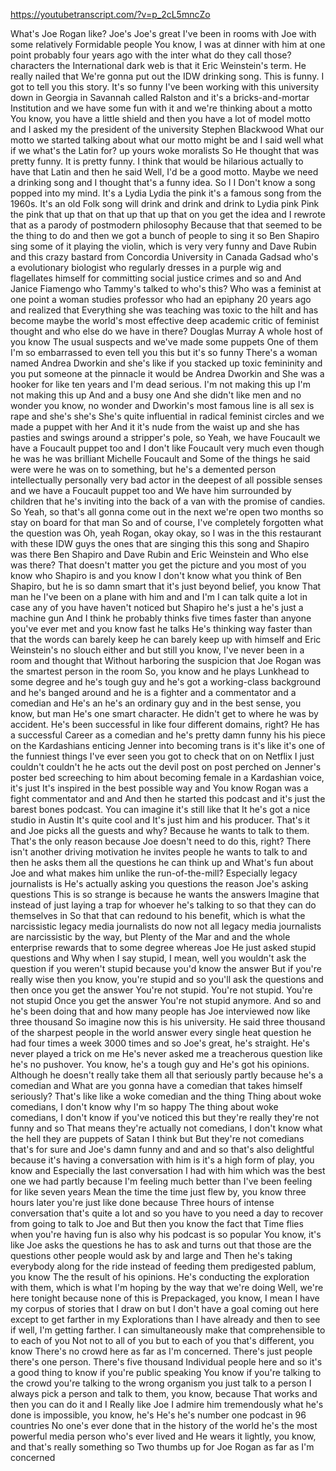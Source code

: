 https://youtubetranscript.com/?v=p_2cL5mncZo

 What's Joe Rogan like? Joe's Joe's great I've been in rooms with Joe with some relatively Formidable people You know, I was at dinner with him at one point probably four years ago with the inter what do they call those? characters the International dark web is that it Eric Weinstein's term. He really nailed that We're gonna put out the IDW drinking song. This is funny. I got to tell you this story. It's so funny I've been working with this university down in Georgia in Savannah called Ralston and it's a bricks-and-mortar Institution and we have some fun with it and we're thinking about a motto You know, you have a little shield and then you have a lot of model motto and I asked my the president of the university Stephen Blackwood What our motto we started talking about what our motto might be and I said well what if we what's the Latin for? up yours woke moralists So He thought that was pretty funny. It is pretty funny. I think that would be hilarious actually to have that Latin and then he said Well, I'd be a good motto. Maybe we need a drinking song and I thought that's a funny idea. So I I Don't know a song popped into my mind. It's a Lydia Lydia the pink it's a famous song from the 1960s. It's an old Folk song will drink and drink and drink to Lydia pink Pink the pink that up that on that up that up that on you get the idea and I rewrote that as a parody of postmodern philosophy Because that that seemed to be the thing to do and then we got a bunch of people to sing it so Ben Shapiro sing some of it playing the violin, which is very very funny and Dave Rubin and this crazy bastard from Concordia University in Canada Gadsad who's a evolutionary biologist who regularly dresses in a purple wig and flagellates himself for committing social justice crimes and so and And Janice Fiamengo who Tammy's talked to who's this? Who was a feminist at one point a woman studies professor who had an epiphany 20 years ago and realized that Everything she was teaching was toxic to the hilt and has become maybe the world's most effective deep academic critic of feminist thought and who else do we have in there? Douglas Murray A whole host of you know The usual suspects and we've made some puppets One of them I'm so embarrassed to even tell you this but it's so funny There's a woman named Andrea Dworkin and she's like if you stacked up toxic femininity and you put someone at the pinnacle it would be Andrea Dworkin and She was a hooker for like ten years and I'm dead serious. I'm not making this up I'm not making this up And and a busy one And she didn't like men and no wonder you know, no wonder and Dworkin's most famous line is all sex is rape and she's she's She's quite influential in radical feminist circles and we made a puppet with her And it it's nude from the waist up and she has pasties and swings around a stripper's pole, so Yeah, we have Foucault we have a Foucault puppet too and I don't like Foucault very much even though he was he was brilliant Michelle Foucault and Some of the things he said were were he was on to something, but he's a demented person intellectually personally very bad actor in the deepest of all possible senses and we have a Foucault puppet too and We have him surrounded by children that he's inviting into the back of a van with the promise of candies. So Yeah, so that's all gonna come out in the next we're open two months so stay on board for that man So and of course, I've completely forgotten what the question was Oh, yeah Rogan, okay okay, so I was in the this restaurant with these IDW guys the ones that are singing this this song and Shapiro was there Ben Shapiro and Dave Rubin and Eric Weinstein and Who else was there? That doesn't matter you get the picture and you most of you know who Shapiro is and you know I don't know what you think of Ben Shapiro, but he is so damn smart that it's just beyond belief, you know That man he I've been on a plane with him and and I'm I can talk quite a lot in case any of you have haven't noticed but Shapiro he's just a he's just a machine gun And I think he probably thinks five times faster than anyone you've ever met and you know fast he talks He's thinking way faster than that the words can barely keep he can barely keep up with himself and Eric Weinstein's no slouch either and but still you know, I've never been in a room and thought that Without harboring the suspicion that Joe Rogan was the smartest person in the room So, you know and he plays Lunkhead to some degree and he's tough guy and he's got a working-class background and he's banged around and he is a fighter and a commentator and a comedian and He's an he's an ordinary guy and in the best sense, you know, but man He's one smart character. He didn't get to where he was by accident. He's been successful in like four different domains, right? He has a successful Career as a comedian and he's pretty damn funny his his piece on the Kardashians enticing Jenner into becoming trans is it's like it's one of the funniest things I've ever seen you got to check that on on Netflix I just couldn't couldn't he he acts out the devil post on post perched on Jenner's poster bed screeching to him about becoming female in a Kardashian voice, it's just It's inspired in the best possible way and You know Rogan was a fight commentator and and And then he started this podcast and it's just the barest bones podcast. You can imagine it's still like that It he's got a nice studio in Austin It's quite cool and It's just him and his producer. That's it and Joe picks all the guests and why? Because he wants to talk to them. That's the only reason because Joe doesn't need to do this, right? There isn't another driving motivation he invites people he wants to talk to and then he asks them all the questions he can think up and What's fun about Joe and what makes him unlike the run-of-the-mill? Especially legacy journalists is He's actually asking you questions the reason Joe's asking questions This is so strange is because he wants the answers Imagine that instead of just laying a trap for whoever he's talking to so that they can do themselves in So that that can redound to his benefit, which is what the narcissistic legacy media journalists do now not all legacy media journalists are narcissistic by the way, but Plenty of the Mar and and the whole enterprise rewards that to some degree whereas Joe He just asked stupid questions and Why when I say stupid, I mean, well you wouldn't ask the question if you weren't stupid because you'd know the answer But if you're really wise then you know, you're stupid and so you'll ask the questions and then once you get the answer You're not stupid. You're not stupid. You're not stupid Once you get the answer You're not stupid anymore. And so and he's been doing that and how many people has Joe interviewed now like three thousand So imagine now this is his university. He said three thousand of the sharpest people in the world answer every single heat question he had four times a week 3000 times and so Joe's great, he's straight. He's never played a trick on me He's never asked me a treacherous question like he's no pushover. You know, he's a tough guy and He's got his opinions. Although he doesn't really take them all that seriously partly because he's a comedian and What are you gonna have a comedian that takes himself seriously? That's like like a woke comedian and the thing Thing about woke comedians, I don't know why I'm so happy The thing about woke comedians, I don't know if you've noticed this but they're really they're not funny and so That means they're actually not comedians, I don't know what the hell they are puppets of Satan I think but But they're not comedians that's for sure and Joe's damn funny and and and so that's also delightful because it's having a conversation with him is it's a high form of play, you know and Especially the last conversation I had with him which was the best one we had partly because I'm feeling much better than I've been feeling for like seven years Mean the time the time just flew by, you know three hours later you're just like done because Three hours of intense conversation that's quite a lot and so you have to you need a day to recover from going to talk to Joe and But then you know the fact that Time flies when you're having fun is also why his podcast is so popular You know, it's like Joe asks the questions he has to ask and turns out that those are the questions other people would ask by and large and Then he's taking everybody along for the ride instead of feeding them predigested pablum, you know The the result of his opinions. He's conducting the exploration with them, which is what I'm hoping by the way that we're doing Well, we're here tonight because none of this is Prepackaged, you know, I mean I have my corpus of stories that I draw on but I don't have a goal coming out here except to get farther in my Explorations than I have already and then to see if well, I'm getting farther. I can simultaneously make that comprehensible to to each of you Not not to all of you but to each of you that's different, you know There's no crowd here as far as I'm concerned. There's just people there's one person. There's five thousand Individual people here and so it's a good thing to know if you're public speaking You know if you're talking to the crowd you're talking to the wrong organism you just talk to a person I always pick a person and talk to them, you know, because That works and then you can do it and I Really like Joe I admire him tremendously what he's done is impossible, you know, he's He's he's number one podcast in 96 countries No one's ever done that in the history of the world he's the most powerful media person who's ever lived and He wears it lightly, you know, and that's really something so Two thumbs up for Joe Rogan as far as I'm concerned